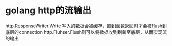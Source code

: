 golang http的流输出
==================

http.ResponseWriter.Write 写入的数据会被缓存，直到函数返回时才会被flush到底层的connection
http.Fluhser.Flush则可以将数据收到刷新至底层，从而实现流的输出


